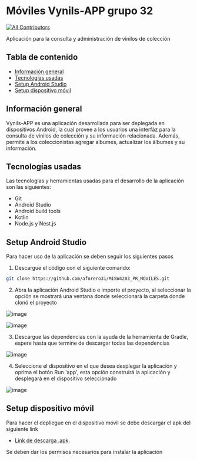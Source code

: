 # Móviles Vynils-APP grupo 32

[![All Contributors](https://img.shields.io/badge/all_contributors-4-orange.svg?style=flat-square)](#contributors-)

Aplicación para la consulta y administración de vinilos de colección

## Tabla de contenido

- [Información general](#información-general)
- [Tecnologías usadas](#tecnologías-usadas)
- [Setup Android Studio](#setup-android-studio)
- [Setup dispositivo móvil](#setup-dispositivo-móvil)

## Información general

Vynils-APP es una aplicación desarrollada para ser deplegada en dispositivos Android, la cual provee a los usuarios una interfáz para la consulta de vinilos de colección y su información relacionada. Además, permite a los coleccionistas agregar albumes, actualizar los álbumes y su información.

## Tecnologías usadas

Las tecnologías y herramientas usadas para el desarrollo de la aplicación son las siguientes:

* Git
* Android Studio
* Android build tools
* Kotlin
* Node.js y Nest.js

## Setup Android Studio

Para hacer uso de la aplicación se deben seguir los siguientes pasos

1. Descargue el código con el siguiente comando:

```bash
git clone https://github.com/aforero31/MISW4203_PR_MOVILES.git
```

2. Abra la aplicación Android Studio e importe el proyecto, al seleccionar la opción se mostrará una ventana donde seleccionará la carpeta donde clonó el proyecto

![image](https://user-images.githubusercontent.com/99229818/200215503-1737af32-5e15-42cc-873d-623c1845af4b.png)

![image](https://user-images.githubusercontent.com/99229818/200216623-27eafda7-73de-47bc-8c3e-234c1b162880.png)

3. Descargue las dependencias con la ayuda de la herramienta de Gradle, espere hasta que termine de descargar todas las dependencias

![image](https://user-images.githubusercontent.com/99229818/200216487-bc432ee2-a5bf-4083-b0fe-120332b5909d.png)

4. Seleccione el dispositivo en el que desea desplegar la aplicación y oprima el botón Run 'app', esta opción construirá la aplicación y desplegará en el dispositivo seleccionado

![image](https://user-images.githubusercontent.com/99229818/200216376-38466c81-16b4-4ab8-aa4e-2b0e055f9d87.png)

## Setup dispositivo móvil

Para hacer el depliegue en el dispositivo móvil se debe descargar el apk del siguiente link

* [Link de descarga .apk](https://github.com/aforero31/MISW4203_PR_MOVILES/raw/develop/app/release/app-release.apk).

Se deben dar los permisos necesarios para instalar la aplicación
